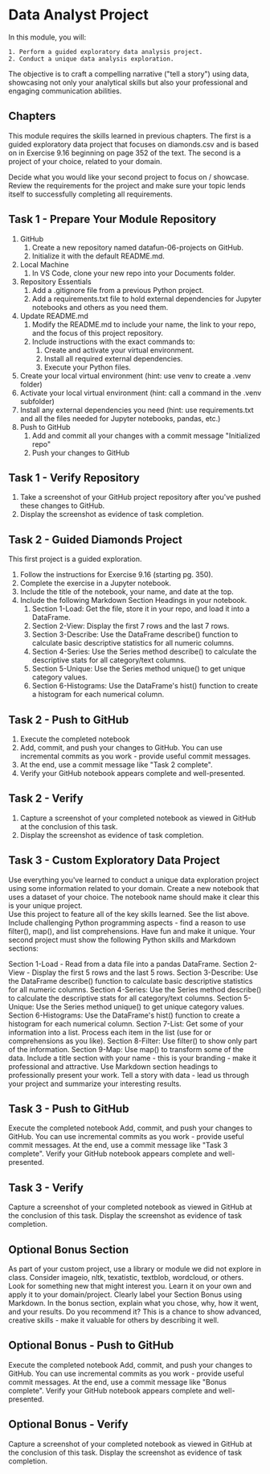 # Data Analyst Project

In this module, you will:

    1. Perform a guided exploratory data analysis project.
    2. Conduct a unique data analysis exploration.

The objective is to craft a compelling narrative ("tell a story") using data, showcasing not only your analytical skills but also your professional and engaging communication abilities.

## Chapters

This module requires the skills learned in previous chapters. The first is a guided exploratory data project that focuses on diamonds.csv and is based on in Exercise 9.16 beginning on page 352 of the text. The second is a project of your choice, related to your domain.

Decide what you would like your second project to focus on / showcase. Review the requirements for the project and make sure your topic lends itself to successfully completing all requirements.

## Task 1 - Prepare Your Module Repository
1. GitHub
    1. Create a new repository named datafun-06-projects on GitHub.
    2. Initialize it with the default README.md.
2. Local Machine
    1. In VS Code, clone your new repo into your Documents folder.
3. Repository Essentials
    1. Add a .gitignore file from a previous Python project.
    2. Add a requirements.txt file to hold external dependencies for Jupyter notebooks and others as you need them. 
4. Update README.md
    1. Modify the README.md to include your name, the link to your repo, and the focus of this project repository. 
    2. Include instructions with the exact commands to: 
        1. Create and activate your virtual environment.
        2. Install all required external dependencies.
        3. Execute your Python files.
5. Create your local virtual environment (hint: use venv to create a .venv folder)
6. Activate your local virtual environment (hint: call a command in the .venv subfolder)
7. Install any external dependencies you need (hint: use requirements.txt and all the files needed for Jupyter notebooks, pandas, etc.)
8. Push to GitHub 
    1. Add and commit all your changes with a commit message "Initialized repo"
    2. Push your changes to GitHub

## Task 1 - Verify Repository
1. Take a screenshot of your GitHub project repository after you've pushed these changes to GitHub.
2. Display the screenshot as evidence of task completion.

## Task 2 - Guided Diamonds Project
This first project is a guided exploration. 

1. Follow the instructions for Exercise 9.16 (starting pg. 350).
2. Complete the exercise in a Jupyter notebook. 
3. Include the title of the notebook, your name, and date at the top.
4. Include the following Markdown Section Headings in your notebook. 
    1. Section 1-Load: Get the file, store it in your repo, and load it into a DataFrame. 
    2. Section 2-View: Display the first 7 rows and the last 7 rows.
    3. Section 3-Describe: Use the DataFrame describe() function to calculate basic descriptive statistics for all numeric columns. 
    4. Section 4-Series: Use the Series method describe() to calculate the descriptive stats for all category/text columns.
    5. Section 5-Unique: Use the Series method unique() to get unique category values. 
    6. Section 6-Histograms: Use the DataFrame's hist() function to create a histogram for each numerical column.
 

## Task 2 - Push to GitHub
1. Execute the completed notebook
2. Add, commit, and push your changes to GitHub. You can use incremental commits as you work - provide useful commit messages.
3. At the end, use a commit message like "Task 2 complete".
4. Verify your GitHub notebook appears complete and well-presented. 
 

## Task 2 - Verify
1. Capture a screenshot of your completed notebook as viewed in GitHub at the conclusion of this task.
2. Display the screenshot as evidence of task completion.
 

## Task 3 - Custom Exploratory Data Project
Use everything you've learned to conduct a unique data exploration project using some information related to your domain. 
Create a new notebook that uses a dataset of your choice.
The notebook name should make it clear this is your unique project.  
Use this project to feature all of the key skills learned. See the list above. 
Include challenging Python programming aspects - find a reason to use filter(), map(), and list comprehensions.
Have fun and make it unique.
Your second project must show the following Python skills and Markdown sections:

Section 1-Load - Read from a data file into a pandas DataFrame.
Section 2-View - Display the first 5 rows and the last 5 rows.
Section 3-Describe: Use the DataFrame describe() function to calculate basic descriptive statistics for all numeric columns. 
Section 4-Series: Use the Series method describe() to calculate the descriptive stats for all category/text columns.
Section 5-Unique: Use the Series method unique() to get unique category values. 
Section 6-Histograms: Use the DataFrame's hist() function to create a histogram for each numerical column.
Section 7-List: Get some of your information into a list. Process each item in the list (use for or comprehensions as you like). 
Section 8-Filter: Use filter() to show only part of the information. 
Section 9-Map: Use map() to transform some of the data. 
Include a title section with your name - this is your branding - make it professional and attractive.
Use Markdown section headings to professionally present your work. 
Tell a story with data - lead us through your project and summarize your interesting results. 
 

## Task 3 - Push to GitHub
Execute the completed notebook
Add, commit, and push your changes to GitHub. You can use incremental commits as you work - provide useful commit messages.
At the end, use a commit message like "Task 3 complete".
Verify your GitHub notebook appears complete and well-presented. 
 

## Task 3 - Verify
Capture a screenshot of your completed notebook as viewed in GitHub at the conclusion of this task.
Display the screenshot as evidence of task completion.
 

## Optional Bonus Section
As part of your custom project, use a library or module we did not explore in class.
Consider imageio, nltk, texatistic, textblob, wordcloud, or others. 
Look for something new that might interest you. 
Learn it on your own and apply it to your domain/project. 
Clearly label your Section Bonus using Markdown. 
In the bonus section, explain what you chose, why, how it went, and your results. Do you recommend it? 
This is a chance to show advanced, creative skills - make it valuable for others by describing it well. 
 

## Optional Bonus - Push to GitHub
Execute the completed notebook
Add, commit, and push your changes to GitHub. You can use incremental commits as you work - provide useful commit messages.
At the end, use a commit message like "Bonus complete".
Verify your GitHub notebook appears complete and well-presented. 
 

## Optional Bonus - Verify
Capture a screenshot of your completed notebook as viewed in GitHub at the conclusion of this task.
Display the screenshot as evidence of task completion.

